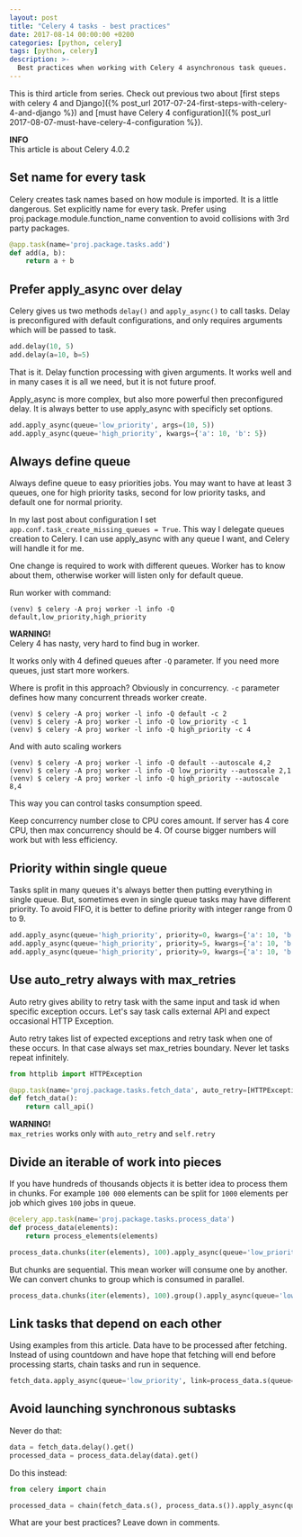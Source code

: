 ```yaml
---
layout: post
title: "Celery 4 tasks - best practices"
date: 2017-08-14 00:00:00 +0200
categories: [python, celery]
tags: [python, celery]
description: >-
  Best practices when working with Celery 4 asynchronous task queues.
---
```


This is third article from series. Check out previous two about
[first steps with celery 4 and Django]({% post_url 2017-07-24-first-steps-with-celery-4-and-django %})
and [must have Celery 4 configuration]({% post_url 2017-08-07-must-have-celery-4-configuration %}).

<div class="alert alert-info">
    <i class="fas fa-info-circle"></i> <strong>INFO</strong><br> This article is about Celery 4.0.2
</div>

## Set name for every task

Celery creates task names based on how module is imported. It is a little dangerous.
Set explicitly name for every task. Prefer using proj.package.module.function_name convention
to avoid collisions with 3rd party packages.

```python
@app.task(name='proj.package.tasks.add')
def add(a, b):
    return a + b
```

## Prefer apply_async over delay

Celery gives us two methods `delay()` and `apply_async()` to call tasks. Delay is preconfigured
with default configurations, and only requires arguments which will be passed to task.

```python
add.delay(10, 5)
add.delay(a=10, b=5)
```

That is it. Delay function processing with given arguments. It works well and in many cases
it is all we need, but it is not future proof.

Apply_async is more complex, but also more powerful then preconfigured delay.
It is always better to use apply_async with specificly set options.

```python
add.apply_async(queue='low_priority', args=(10, 5))
add.apply_async(queue='high_priority', kwargs={'a': 10, 'b': 5})
```

## Always define queue

Always define queue to easy priorities jobs. You may want to have at least 3 queues,
one for high priority tasks, second for low priority tasks, and default one for normal priority.

In my last post about configuration I set `app.conf.task_create_missing_queues = True`.
This way I delegate queues creation to Celery. I can use apply_async with any queue I want,
and Celery will handle it for me.

One change is required to work with different queues. Worker has to know about them, otherwise
worker will listen only for default queue.

Run worker with command:

```console
(venv) $ celery -A proj worker -l info -Q default,low_priority,high_priority
```

<div class="alert alert-warning" role="alert">
    <i class="fas fa-exclamation-triangle"></i> <strong>WARNING!</strong> <br>
    Celery 4 has nasty, very hard to find bug in worker.
    <p>
        It works only with 4 defined queues after <code class="highlighter-rouge">-Q</code>
        parameter. If you need more queues,
        just start more workers.
    </p>
</div>

Where is profit in this approach? Obviously in concurrency.
`-c` parameter defines how many concurrent threads worker create.

```console
(venv) $ celery -A proj worker -l info -Q default -c 2
(venv) $ celery -A proj worker -l info -Q low_priority -c 1
(venv) $ celery -A proj worker -l info -Q high_priority -c 4
```

And with auto scaling workers

```console
(venv) $ celery -A proj worker -l info -Q default --autoscale 4,2
(venv) $ celery -A proj worker -l info -Q low_priority --autoscale 2,1
(venv) $ celery -A proj worker -l info -Q high_priority --autoscale 8,4
```

This way you can control tasks consumption speed.

Keep concurrency number close to CPU cores amount. If server has 4 core CPU, then max concurrency
should be 4. Of course bigger numbers will work but with less efficiency.

## Priority within single queue

Tasks split in many queues it's always better then putting everything in single queue.
But, sometimes even in single queue tasks may have different priority.
To avoid FIFO, it is better to define priority with integer range from 0 to 9.

```python
add.apply_async(queue='high_priority', priority=0, kwargs={'a': 10, 'b': 5})
add.apply_async(queue='high_priority', priority=5, kwargs={'a': 10, 'b': 5})
add.apply_async(queue='high_priority', priority=9, kwargs={'a': 10, 'b': 5})
```

## Use auto_retry always with max_retries

Auto retry gives ability to retry task with the same input and task id when specific exception
occurs. Let's say task calls external API and expect occasional HTTP Exception.

Auto retry takes list of expected exceptions and retry task when one of these occurs.
In that case always set max_retries boundary. Never let tasks repeat infinitely.

```python
from httplib import HTTPException

@app.task(name='proj.package.tasks.fetch_data', auto_retry=[HTTPException], max_retries=3)
def fetch_data():
    return call_api()
```

<div class="alert alert-warning">
    <i class="fas fa-exclamation-triangle"></i> <strong>WARNING!</strong><br>
    <code class="highlighter-rouge">max_retries</code>
    works only with <code class="highlighter-rouge">auto_retry</code>
    and <code class="highlighter-rouge">self.retry</code>
</div>

## Divide an iterable of work into pieces

If you have hundreds of thousands objects it is better idea to process them in chunks.
For example `100 000` elements can be split for `1000` elements per job which
gives `100` jobs in queue.

```python
@celery_app.task(name='proj.package.tasks.process_data')
def process_data(elements):
    return process_elements(elements)

process_data.chunks(iter(elements), 100).apply_async(queue='low_priority')
```

But chunks are sequential. This mean worker will consume one by another.
We can convert chunks to group which is consumed in parallel.

```python
process_data.chunks(iter(elements), 100).group().apply_async(queue='low_priority')
```

## Link tasks that depend on each other

Using examples from this article. Data have to be processed after fetching.
Instead of using countdown and have hope that fetching will end before processing starts,
chain tasks and run in sequence.

```python
fetch_data.apply_async(queue='low_priority', link=process_data.s(queue='low_priority'))
```

## Avoid launching synchronous subtasks

Never do that:

```python
data = fetch_data.delay().get()
processed_data = process_data.delay(data).get()
```

Do this instead:

```python
from celery import chain

processed_data = chain(fetch_data.s(), process_data.s()).apply_async(queue='low_priority').get()
```

<p class="lead">What are your best practices? Leave down in comments.</p>

